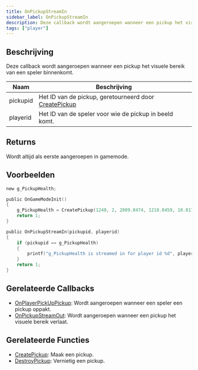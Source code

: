 ```yaml
---
title: OnPickupStreamIn
sidebar_label: OnPickupStreamIn
description: Deze callback wordt aangeroepen wanneer een pickup het visuele bereik van een speler binnenkomt.
tags: ["player"]
---
```


<VersionWarn name='callback' version='omp v1.1.0.2612' />

## Beschrijving

Deze callback wordt aangeroepen wanneer een pickup het visuele bereik van een speler binnenkomt.

| Naam     | Beschrijving                                                                 |
| -------- | --------------------------------------------------------------------------- |
| pickupid | Het ID van de pickup, geretourneerd door [CreatePickup](../functions/CreatePickup) |
| playerid | Het ID van de speler voor wie de pickup in beeld komt.                       |

## Returns

Wordt altijd als eerste aangeroepen in gamemode.

## Voorbeelden

```c
new g_PickupHealth;

public OnGameModeInit()
{
    g_PickupHealth = CreatePickup(1240, 2, 2009.8474, 1218.0459, 10.8175);
    return 1;
}

public OnPickupStreamIn(pickupid, playerid)
{
    if (pickupid == g_PickupHealth)
    {
        printf("g_PickupHealth is streamed in for player id %d", playerid);
    }
    return 1;
}
```

## Gerelateerde Callbacks

- [OnPlayerPickUpPickup](OnPlayerPickUpPickup): Wordt aangeroepen wanneer een speler een pickup oppakt.
- [OnPickupStreamOut](OnPickupStreamOut): Wordt aangeroepen wanneer een pickup het visuele bereik verlaat.

## Gerelateerde Functies

- [CreatePickup](../functions/CreatePickup): Maak een pickup.
- [DestroyPickup](../functions/DestroyPickup): Vernietig een pickup.
